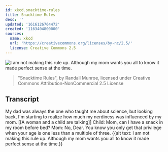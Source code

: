 ```yaml
---
id: xkcd.snacktime-rules
title: Snacktime Rules
desc: ''
updated: '1616126764472'
created: '1163404800000'
sources:
  name: xkcd
  url: 'https://creativecommons.org/licenses/by-nc/2.5/'
  license: Creative Commons 2.5
---
```

![I am not making this rule up.  Although my mom wants you all to know it made perfect sense at the time.](https://imgs.xkcd.com/comics/snacktime_rules.png)
> "Snacktime Rules", by Randall Munroe, licensed under Creative Commons Attribution-NonCommercial 2.5 License

## Transcript
My dad was always the one who taught me about science, but looking back, I'm starting to realize how much my nerdiness was influenced by my mom.
[[A woman and a child are talking]]
Child: Mom, can I have a snack in my room before bed?
Mom: No, Dear. You know you only get that privilege when your age is one less than a multiple of three.
{{alt text: I am not making this rule up.  Although my mom wants you all to know it made perfect sense at the time.}}
